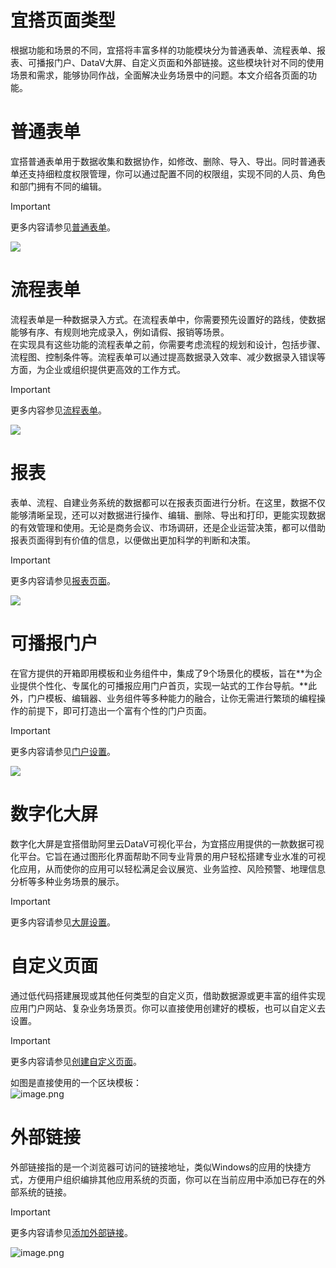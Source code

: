 # 宜搭页面类型

根据功能和场景的不同，宜搭将丰富多样的功能模块分为普通表单、流程表单、报表、可播报门户、DataV大屏、自定义页面和外部链接。这些模块针对不同的使用场景和需求，能够协同作战，全面解决业务场景中的问题。本文介绍各页面的功能。
# 普通表单
宜搭普通表单用于数据收集和数据协作，如修改、删除、导入、导出。同时普通表单还支持细粒度权限管理，你可以通过配置不同的权限组，实现不同的人员、角色和部门拥有不同的编辑。

> [!IMPORTANT]
> 更多内容请参见[普通表单](https://docs.aliwork.com/docs/yida_support/oupunp)。

![](https://cdn.nlark.com/yuque/0/2023/gif/2692022/1701743132880-da122fc5-117d-4964-8141-01a87910344c.gif#averageHue=%23fefdfd&clientId=ua6f22bb3-0dad-4&from=paste&id=udfc175b1&originHeight=758&originWidth=1530&originalType=url&ratio=2&rotation=0&showTitle=false&status=done&style=none&taskId=ub97977e2-e071-42dc-9eb6-7942fc7ad46&title=)
# 流程表单
流程表单是一种数据录入方式。在流程表单中，你需要预先设置好的路线，使数据能够有序、有规则地完成录入，例如请假、报销等场景。<br />在实现具有这些功能的流程表单之前，你需要考虑流程的规划和设计，包括步骤、流程图、控制条件等。流程表单可以通过提高数据录入效率、减少数据录入错误等方面，为企业或组织提供更高效的工作方式。
> [!IMPORTANT]
> 更多内容参见[流程表单](https://docs.aliwork.com/docs/yida_support/oihk8g)。

![](https://cdn.nlark.com/yuque/0/2023/gif/2692022/1701743132878-17c41606-df25-4be0-b5d9-6b61d95b87a3.gif#averageHue=%23dbe0de&clientId=ua6f22bb3-0dad-4&from=paste&id=u449c50ff&originHeight=830&originWidth=1530&originalType=url&ratio=2&rotation=0&showTitle=false&status=done&style=none&taskId=u9fce1be5-675c-458f-920e-0d43aa6a0b3&title=)
# **报表**
表单、流程、自建业务系统的数据都可以在报表页面进行分析。在这里，数据不仅能够清晰呈现，还可以对数据进行操作、编辑、删除、导出和打印，更能实现数据的有效管理和使用。无论是商务会议、市场调研，还是企业运营决策，都可以借助报表页面得到有价值的信息，以便做出更加科学的判断和决策。
> [!IMPORTANT]
> 更多内容请参见[报表页面](https://docs.aliwork.com/docs/yida_support/tsmk65)。

![](https://cdn.nlark.com/yuque/0/2023/gif/2692022/1701743132902-04bd68d3-d415-4706-af6a-8e53e156d50a.gif#averageHue=%23fefefe&clientId=ua6f22bb3-0dad-4&from=paste&id=u08835e08&originHeight=832&originWidth=1528&originalType=url&ratio=2&rotation=0&showTitle=false&status=done&style=none&taskId=ub5f71284-bad6-4a3b-ad81-aafc73a1fa1&title=)
# **可播报门户**
在官方提供的开箱即用模板和业务组件中，集成了9个场景化的模板，旨在**为企业提供个性化、专属化的可播报应用门户首页，实现一站式的工作台导航。**此外，门户模板、编辑器、业务组件等多种能力的融合，让你无需进行繁琐的编程操作的前提下，即可打造出一个富有个性的门户页面。
> [!IMPORTANT]
> 更多内容请参见[门户设置](https://docs.aliwork.com/docs/yida_support/znggkhgnnglcbfex)。

![](https://cdn.nlark.com/yuque/0/2023/gif/2692022/1701743133198-db9baff0-99bb-4f10-a433-becc0ae642fa.gif#averageHue=%23faf6ea&clientId=ua6f22bb3-0dad-4&from=paste&id=ubcf0d0e6&originHeight=798&originWidth=1440&originalType=url&ratio=2&rotation=0&showTitle=false&status=done&style=none&taskId=ue101ba64-f162-4d46-af34-03d0f3e70e0&title=)
# 数字化大屏
数字化大屏是宜搭借助阿里云DataV可视化平台，为宜搭应用提供的一款数据可视化平台。它旨在通过图形化界面帮助不同专业背景的用户轻松搭建专业水准的可视化应用，从而使你的应用可以轻松满足会议展览、业务监控、风险预警、地理信息分析等多种业务场景的展示。

> [!IMPORTANT]
> 更多内容请参见[大屏设置](https://docs.aliwork.com/docs/yida_support/vvgk1m)。

# 自定义页面
通过低代码搭建展现或其他任何类型的自定义页，借助数据源或更丰富的组件实现应用门户网站、复杂业务场景页。你可以直接使用创建好的模板，也可以自定义去设置。
> [!IMPORTANT]
> 更多内容请参见[创建自定义页面](https://docs.aliwork.com/docs/yida_support/ui648w)。

如图是直接使用的一个区块模板：<br />![image.png](https://cdn.nlark.com/yuque/0/2023/png/2692022/1701743207954-63362962-37c2-49fc-ab67-dc15bdda052f.png#averageHue=%23f4ca7e&clientId=ua6f22bb3-0dad-4&from=paste&height=434&id=ua59ef2d6&originHeight=867&originWidth=1818&originalType=binary&ratio=2&rotation=0&showTitle=false&size=347990&status=done&style=none&taskId=u8eb85a55-3a28-4414-9abe-83189143065&title=&width=909)
# 外部链接
外部链接指的是一个浏览器可访问的链接地址，类似Windows的应用的快捷方式，方便用户组织编排其他应用系统的页面，你可以在当前应用中添加已存在的外部系统的链接。

> [!IMPORTANT]
> 更多内容请参见[添加外部链接](https://docs.aliwork.com/docs/yida_support/nolqql)。

![image.png](https://cdn.nlark.com/yuque/0/2023/png/2692022/1701743244360-f827d4cb-785f-4f62-bb31-2fb8ba940ae6.png#averageHue=%23f8f8f8&clientId=ua6f22bb3-0dad-4&from=paste&height=436&id=u7d84ee8b&originHeight=871&originWidth=1837&originalType=binary&ratio=2&rotation=0&showTitle=false&size=283337&status=done&style=none&taskId=uea313d13-24c4-4bf1-9395-77aafd4584b&title=&width=918.5)
